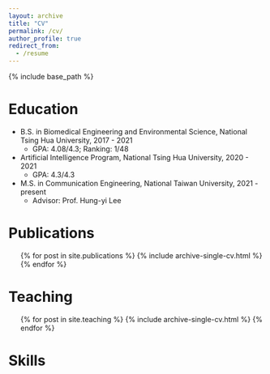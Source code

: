 ```yaml
---
layout: archive
title: "CV"
permalink: /cv/
author_profile: true
redirect_from:
  - /resume
---
```


{% include base_path %}

Education
======
* B.S. in Biomedical Engineering and Environmental Science, National Tsing Hua University, 2017 - 2021
  * GPA: 4.08/4.3; Ranking: 1/48
* Artificial Intelligence Program, National Tsing Hua University, 2020 - 2021
  * GPA: 4.3/4.3
* M.S. in Communication Engineering, National Taiwan University, 2021 - present
  * Advisor: Prof. Hung-yi Lee

Publications
======
  <ul>{% for post in site.publications %}
    {% include archive-single-cv.html %}
  {% endfor %}</ul> 
<!--   
Work experience
====== -->

Teaching
======
  <ul>{% for post in site.teaching %}
    {% include archive-single-cv.html %}
  {% endfor %}</ul>

Skills
======


<!-- Talks
======
  <ul>{% for post in site.talks %}
    {% include archive-single-talk-cv.html %}
  {% endfor %}</ul> -->

  
<!-- Service and leadership
====== -->

